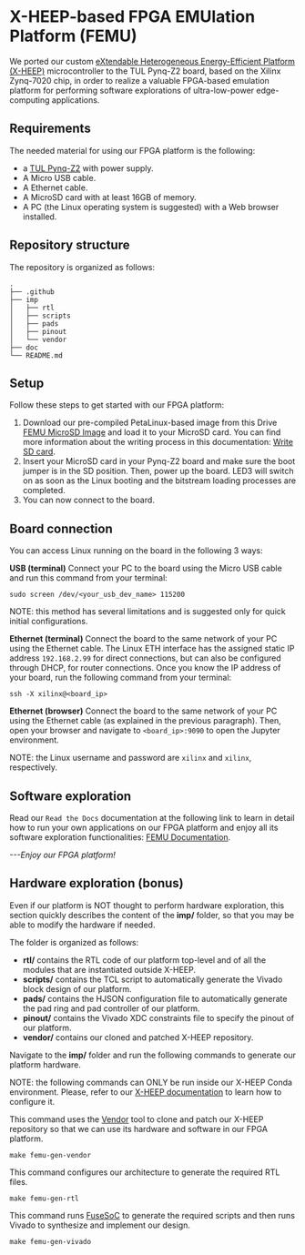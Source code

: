 # X-HEEP-based FPGA EMUlation Platform (FEMU)

We ported our custom [eXtendable Heterogeneous Energy-Efficient Platform (X-HEEP)](https://github.com/esl-epfl/x-heep) microcontroller to the TUL Pynq-Z2 board, based on the Xilinx Zynq-7020 chip, in order to realize a valuable FPGA-based emulation platform for performing software explorations of ultra-low-power edge-computing applications.

## Requirements

The needed material for using our FPGA platform is the following:

 - a [TUL Pynq-Z2](https://www.tulembedded.com/fpga/ProductsPYNQ-Z2.html) with power supply.
 - A Micro USB cable.
 - A Ethernet cable.
 - A MicroSD card with at least 16GB of memory.
 - A PC (the Linux operating system is suggested) with a Web browser installed.

## Repository structure

The repository is organized as follows:

    .
    ├── .github
    ├── imp
    │   ├── rtl
    │   ├── scripts
    │   ├── pads
    │   ├── pinout
    │   └── vendor
    ├── doc
    └── README.md

## Setup

Follow these steps to get started with our FPGA platform:

 1. Download our pre-compiled PetaLinux-based image from this Drive [FEMU MicroSD Image](http://tiny.cc/femu_microsd_image) and load it to your MicroSD card. You can find more information about the writing process in this documentation: [Write SD card](https://pynq.readthedocs.io/en/latest/appendix/sdcard.html).
 2. Insert your MicroSD card in your Pynq-Z2 board and make sure the boot jumper is in the SD position. Then, power up the board. LED3 will switch on as soon as the Linux booting and the bitstream loading processes are completed.
 3. You can now connect to the board.

## Board connection

You can access Linux running on the board in the following 3 ways:

**USB (terminal)**
Connect your PC to the board using the Micro USB cable and run this command from your terminal:
```
sudo screen /dev/<your_usb_dev_name> 115200
```
NOTE: this method has several limitations and is suggested only for quick initial configurations.

**Ethernet (terminal)**
Connect the board to the same network of your PC using the Ethernet cable. The Linux ETH interface has the assigned static IP address `192.168.2.99` for direct connections, but can also be configured through DHCP, for router connections. Once you know the IP address of your board, run the following command from your terminal:
```
ssh -X xilinx@<board_ip>
```
**Ethernet (browser)**
Connect the board to the same network of your PC using the Ethernet cable (as explained in the previous paragraph). Then, open your browser and navigate to `<board_ip>:9090` to open the Jupyter environment.

NOTE: the Linux username and password are `xilinx` and `xilinx`, respectively.

## Software exploration

Read our `Read the Docs` documentation at the following link to learn in detail how to run your own applications on our FPGA platform and enjoy all its software exploration functionalities: [FEMU Documentation](http://tiny.cc/femu_documentation).

*---Enjoy our FPGA platform!*

## Hardware exploration (bonus)

Even if our platform is NOT thought to perform hardware exploration, this section quickly describes the content of the **imp/** folder, so that you may be able to modify the hardware if needed.

The folder is organized as follows:

 - **rtl/** contains the RTL code of our platform top-level and of all the modules that are instantiated outside X-HEEP.
 - **scripts/** contains the TCL script to automatically generate the Vivado block design of our platform.
 - **pads/** contains the HJSON configuration file to automatically generate the pad ring and pad controller of our platform.
 - **pinout/** contains the Vivado XDC constraints file to specify the pinout of our platform.
 - **vendor/** contains our cloned and patched X-HEEP repository.

Navigate to the **imp/** folder and run the following commands to generate our platform hardware.

NOTE: the following commands can ONLY be run inside our X-HEEP Conda environment. Please, refer to our [X-HEEP documentation](https://github.com/esl-epfl/x-heep) to learn how to configure it.

This command uses the [Vendor](https://docs.opentitan.org/doc/ug/vendor_hw/) tool to clone and patch our X-HEEP repository so that we can use its hardware and software in our FPGA platform.
```
make femu-gen-vendor
```
This command configures our architecture to generate the required RTL files.
```
make femu-gen-rtl
```
This command runs [FuseSoC](https://github.com/olofk/fusesoc) to generate the required scripts and then runs Vivado to synthesize and implement our design.
```
make femu-gen-vivado
```
